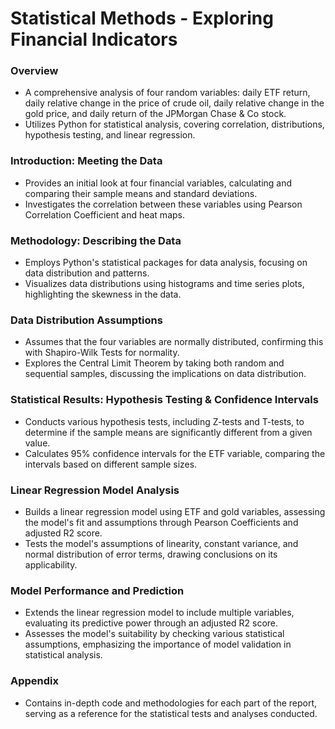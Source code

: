 # Statistical Methods - Exploring Financial Indicators

### Overview
- A comprehensive analysis of four random variables: daily ETF return, daily relative change in the price of crude oil, daily relative change in the gold price, and daily return of the JPMorgan Chase & Co stock. 
- Utilizes Python for statistical analysis, covering correlation, distributions, hypothesis testing, and linear regression.

### Introduction: Meeting the Data
- Provides an initial look at four financial variables, calculating and comparing their sample means and standard deviations.
- Investigates the correlation between these variables using Pearson Correlation Coefficient and heat maps.

### Methodology: Describing the Data
- Employs Python's statistical packages for data analysis, focusing on data distribution and patterns.
- Visualizes data distributions using histograms and time series plots, highlighting the skewness in the data.

### Data Distribution Assumptions
- Assumes that the four variables are normally distributed, confirming this with Shapiro-Wilk Tests for normality.
- Explores the Central Limit Theorem by taking both random and sequential samples, discussing the implications on data distribution.

### Statistical Results: Hypothesis Testing & Confidence Intervals
- Conducts various hypothesis tests, including Z-tests and T-tests, to determine if the sample means are significantly different from a given value.
- Calculates 95% confidence intervals for the ETF variable, comparing the intervals based on different sample sizes.

### Linear Regression Model Analysis
- Builds a linear regression model using ETF and gold variables, assessing the model's fit and assumptions through Pearson Coefficients and adjusted R2 score.
- Tests the model's assumptions of linearity, constant variance, and normal distribution of error terms, drawing conclusions on its applicability.

### Model Performance and Prediction
- Extends the linear regression model to include multiple variables, evaluating its predictive power through an adjusted R2 score.
- Assesses the model's suitability by checking various statistical assumptions, emphasizing the importance of model validation in statistical analysis.

### Appendix
- Contains in-depth code and methodologies for each part of the report, serving as a reference for the statistical tests and analyses conducted.
